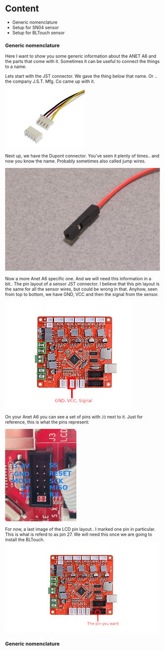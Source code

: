 
# Content

* Generic nomenclature
* Setup for SN04 sensor
* Setup for BLTouch sensor


### Generic nomenclature

Here I want to show you some generic information about the ANET A6 and the parts that come with it. Sometimes it can be 
useful to connect the things to a name.

Lets start with the JST connector. We gave the thing below that name. Or .. the company J.S.T. Mfg. Co came up with it.

![](../images/jst_connector.jpeg "The JST connector")

Next up, we have the Dupont connector. You've seen it plenty of times.. and now you know the name.
Probably sometimes also called jump wires.

![](../images/dupont_connector.jpg "The dupont connector")

Now a more Anet A6 specific one. And we will need this information in a bit.. The pin layout of a sensor JST connector.
I believe that this pin layout is the same for all the sensor wires, but could be wrong in that. Anyhow, seen from top to bottom, we have
GND, VCC and then the signal from the sensor.

![](../images/anet_a6_motherboard_gnd_vcc_source.jpg "Top to bottom: GND, VCC, Signal")

On your Anet A6 you can see a set of pins with `J3` next to it. Just for reference, this is what the pins represent:

![](../images/j3_pinlayout.jpg "Pin layout of J3")

For now, a last image of the LCD pin layout.. I marked one pin in particular. This is what is referd to as pin 27. We will need
this once we are going to install the BLTouch.
![](../images/anet_a6_motherboard_pin.jpg "The dupont connector")


### Generic nomenclature